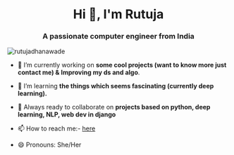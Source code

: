 
<!--
**rutujadhanawade/rutujadhanawade** is a ✨ _special_ ✨ repository because its `README.md` (this file) appears on your GitHub profile.
-->
<h1 align="center">Hi 👋, I'm Rutuja</h1>
<h3 align="center">A passionate computer engineer from India</h3>

<p align="left"> <img src="https://komarev.com/ghpvc/?username=rutujadhanawade" alt="rutujadhanawade" /> </p>

- 🔭 I’m currently working on **some cool projects (want to know more just contact me) & Improving my ds and algo**.

- 🌱 I’m learning **the things which seems fascinating (currently deep learning).**

- 👯 Always ready to collaborate on **projects based on python, deep learning, NLP, web dev in django**

<!-- 🤝 I’m looking for partner to do competitive coding! -->

- 📫 How to reach me:- [here](mailto:dhanawaderutuja1002@gmail.com)
 
- 😄 Pronouns: She/Her



